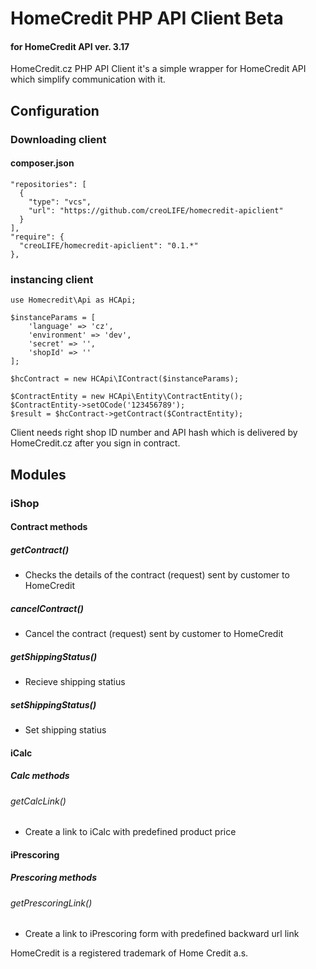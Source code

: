 # HomeCredit PHP API Client Beta
#### for HomeCredit API ver. 3.17

HomeCredit.cz PHP API Client it's a simple wrapper for HomeCredit API which simplify communication with it.

## Configuration
### Downloading client
#### composer.json
```
"repositories": [
  {
    "type": "vcs",
    "url": "https://github.com/creoLIFE/homecredit-apiclient"
  }
],
"require": {
  "creoLIFE/homecredit-apiclient": "0.1.*"
},
````

### instancing client
```
use Homecredit\Api as HCApi;

$instanceParams = [
    'language' => 'cz',
    'environment' => 'dev',
    'secret' => '',
    'shopId' => ''
];

$hcContract = new HCApi\IContract($instanceParams);

$ContractEntity = new HCApi\Entity\ContractEntity();
$ContractEntity->setOCode('123456789');
$result = $hcContract->getContract($ContractEntity);

```

Client needs right shop ID number and API hash which is delivered by HomeCredit.cz after you sign in contract.

## Modules
### iShop
#### Contract methods
##### getContract()
- Checks the details of the contract (request) sent by customer to HomeCredit
##### cancelContract()
- Cancel the contract (request) sent by customer to HomeCredit
##### getShippingStatus()
- Recieve shipping statius
##### setShippingStatus()
- Set shipping statius


#### iCalc
##### Calc methods
###### getCalcLink()
- Create a link to iCalc with predefined product price


#### iPrescoring
##### Prescoring methods
###### getPrescoringLink()
- Create a link to iPrescoring form with predefined backward url link






HomeCredit is a registered trademark of Home Credit a.s.
